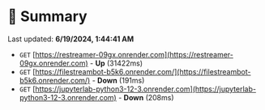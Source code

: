 # 📖 Summary
Last updated: **6/19/2024, 1:44:41 AM**

- `GET` [https://restreamer-09gx.onrender.com](https://restreamer-09gx.onrender.com) - **Up** (31422ms)
- `GET` [https://filestreambot-b5k6.onrender.com/](https://filestreambot-b5k6.onrender.com/) - **Down** (191ms)
- `GET` [https://jupyterlab-python3-12-3.onrender.com](https://jupyterlab-python3-12-3.onrender.com) - **Down** (208ms)
